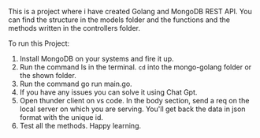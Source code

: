 This is a project where i have created Golang and MongoDB REST API.
You can find the structure in the models folder and the functions and the methods written in the controllers folder.

To run this Project:

1. Install MongoDB on your systems and fire it up.
2. Run the command ls in the terminal. `cd` into the mongo-golang folder or the shown folder.
3. Run the command go run main.go.
4. If you have any issues you can solve it using Chat Gpt.
5. Open thunder client on vs code. In the body section, send a req on the local server on which you are     serving. You'll get back the data in json format with the unique id.
6. Test all the methods. Happy learning.  
